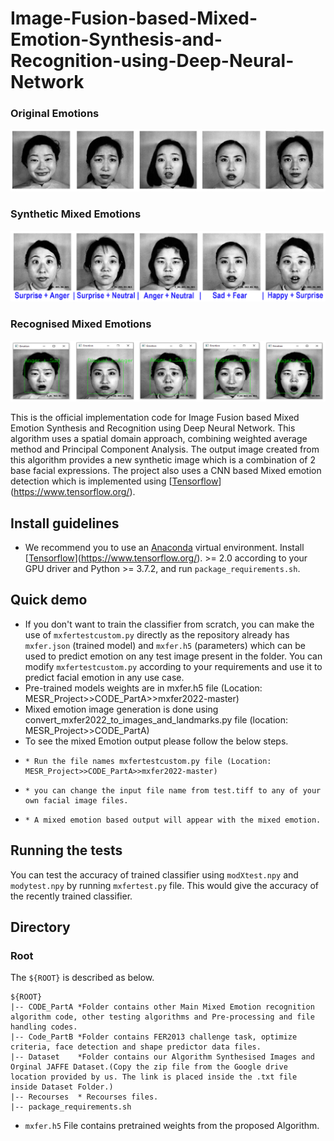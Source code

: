 # Image-Fusion-based-Mixed-Emotion-Synthesis-and-Recognition-using-Deep-Neural-Network
### Original Emotions
![Original Emotions](./Recourses/OriginalBaseEmotions.PNG)

### Synthetic Mixed Emotions
![Synthetic Mixed Emotions](./Recourses/SyntheticMixedEmotions.PNG)

### Recognised Mixed Emotions
![Recognised Mixed Emotions](./Recourses/RecognisedMixedEmotions.PNG)

This is the official implementation code for Image Fusion based Mixed Emotion Synthesis and Recognition using Deep Neural Network. This algorithm uses a spatial domain approach, combining weighted average method and Principal Component Analysis. The output image created from this algorithm provides a new synthetic image which is a combination of 2 base facial expressions. The project also uses a CNN based Mixed emotion detection which is implemented using [[Tensorflow](https://pytorch.org/)](https://www.tensorflow.org/). 

## Install guidelines
- We recommend you to use an [Anaconda](https://www.anaconda.com/) virtual environment. Install [[Tensorflow](https://pytorch.org/)](https://www.tensorflow.org/). >= 2.0 according to your GPU driver and Python >= 3.7.2, and run `package_requirements.sh`.

## Quick demo
- If you don't want to train the classifier from scratch, you can make the use of `mxfertestcustom.py` directly as the repository already has `mxfer.json` (trained        model) and `mxfer.h5` (parameters) which can be used to predict emotion on any test image present in the folder. You can modify `mxfertestcustom.py` according to        your requirements and use it to predict facial emotion in any use case.
- Pre-trained models weights are in mxfer.h5 file (Location: MESR_Project>>CODE_PartA>>mxfer2022-master)
- Mixed emotion image generation is done using convert_mxfer2022_to_images_and_landmarks.py file (location: MESR_Project>>CODE_PartA)
- To see the mixed Emotion output please follow the below steps.
-     * Run the file names mxfertestcustom.py file (Location: MESR_Project>>CODE_PartA>>mxfer2022-master)
-     * you can change the input file name from test.tiff to any of your own facial image files.
-     * A mixed emotion based output will appear with the mixed emotion.

## Running the tests 
You can test the accuracy of trained classifier using `modXtest.npy` and `modytest.npy` by running `mxfertest.py` file. This would give the accuracy of the recently trained classifier.


## Directory
### Root

The `${ROOT}` is described as below.

```
${ROOT} 
|-- CODE_PartA *Folder contains other Main Mixed Emotion recognition algorithm code, other testing algorithms and Pre-processing and file handling codes.
|-- Code_PartB *Folder contains FER2013 challenge task, optimize criteria, face detection and shape predictor data files.
|-- Dataset    *Folder contains our Algorithm Synthesised Images and Orginal JAFFE Dataset.(Copy the zip file from the Google drive location provided by us. The link is placed inside the .txt file inside Dataset Folder.)
|-- Recourses  * Recourses files. 
|-- package_requirements.sh
```
- `mxfer.h5` File contains pretrained weights from the proposed Algorithm.
